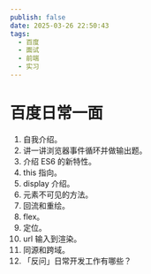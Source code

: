 ```yaml
---
publish: false
date: 2025-03-26 22:50:43
tags:
  - 百度
  - 面试
  - 前端
  - 实习
---
```


# 百度日常一面

1. 自我介绍。
2. 讲一讲浏览器事件循环并做输出题。
3. 介绍 ES6 的新特性。
4. this 指向。
5. display 介绍。
6. 元素不可见的方法。
7. 回流和重绘。
8. flex。
9. 定位。
10. url 输入到渲染。
11. 同源和跨域。
12. 「反问」日常开发工作有哪些？
